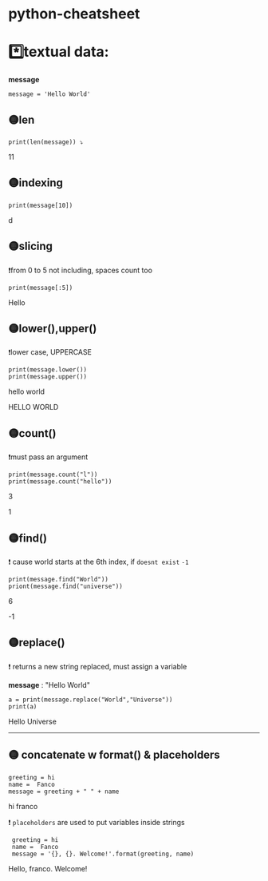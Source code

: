 # python-cheatsheet
# *️⃣textual data:
**message**

    message = 'Hello World'
## 🟡len

    print(len(message)) ⤵️
   11
## 🟡indexing
    print(message[10]) 
   d
## 🟡slicing
❗from 0 to 5 not including, spaces count too

    print(message[:5])
   Hello
## 🟡lower(),upper()
❗lower case, UPPERCASE

    print(message.lower())
    print(message.upper())
   hello world
   
   HELLO WORLD
## 🟡count()
❗must pass an argument

    print(message.count("l"))
    print(message.count("hello"))
   3
   
   1
## 🟡find()
❗ cause world starts at the 6th index, if `doesnt exist` `-1`

    print(message.find("World"))
    priont(message.find("universe"))
   6
   
   -1
## 🟡replace()
❗ returns a new string replaced, must assign a variable

**message** : "Hello World"

    a = print(message.replace("World","Universe"))
    print(a)
  Hello Universe
  
-------------------------------------------------
 ## 🟡 concatenate w format() & placeholders
    greeting = hi
    name =  Fanco
    message = greeting + " " + name
  hi franco
 
 ❗ `placeholders` are used to put variables inside strings
 
     greeting = hi
     name =  Fanco
     message = '{}, {}. Welcome!'.format(greeting, name)
 Hello, franco. Welcome!


